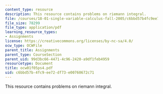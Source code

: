```yaml
---
content_type: resource
description: This resource contains problems on riemann integral.
file: /courses/18-01-single-variable-calculus-fall-2005/c6bbd57b4fc9ee72df73e00760672c71_ocw01f05ps4.pdf
file_size: 78299
file_type: application/pdf
learning_resource_types:
- Assignments
license: https://creativecommons.org/licenses/by-nc-sa/4.0/
ocw_type: OCWFile
parent_title: Assignments
parent_type: CourseSection
parent_uid: 99d3bc66-4471-4c96-2420-a9df1feb4959
resourcetype: Document
title: ocw01f05ps4.pdf
uid: c6bbd57b-4fc9-ee72-df73-e00760672c71
---
```

This resource contains problems on riemann integral.